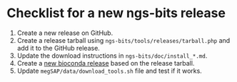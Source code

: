 # Checklist for a new ngs-bits release

1. Create a new release on GitHub.
3. Create a release tarball using `ngs-bits/tools/releases/tarball.php` and add it to the GitHub release.
2. Update the download instructions in `ngs-bits/doc/install_*.md`.
4. Create a [new bioconda release](https://bioconda.github.io/contribute-a-recipe.html#update-repo) based on the release tarball.
5. Update `megSAP/data/download_tools.sh` file and test if it works.




